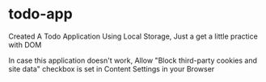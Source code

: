 # todo-app

Created A Todo Application Using Local Storage, Just a get a little practice with DOM

In case this application doesn't work, Allow "Block third-party cookies and site data" checkbox is set in Content Settings in your Browser
